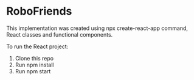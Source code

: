 # RoboFriends

This implementation was created using npx create-react-app command, React classes and functional components.

To run the React project:

1. Clone this repo
2. Run npm install
3. Run npm start
